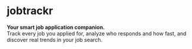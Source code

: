 # jobtrackr

**Your smart job application companion.**  
Track every job you applied for, analyze who responds and how fast, and discover real trends in your job search.
